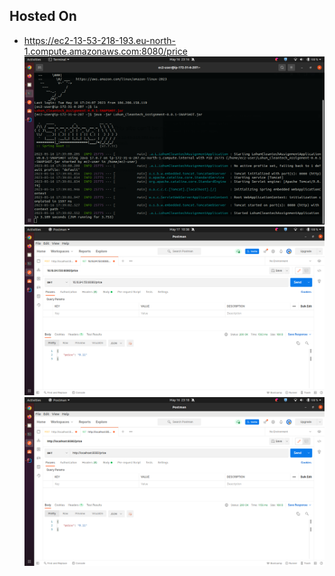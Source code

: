 ## Hosted On
- https://ec2-13-53-218-193.eu-north-1.compute.amazonaws.com:8080/price
![hosted_on_aws](hosted_on_AWS.png)
![postman_test](postman_aws_test.png)
  ![postman_test](Postman_Test.png)